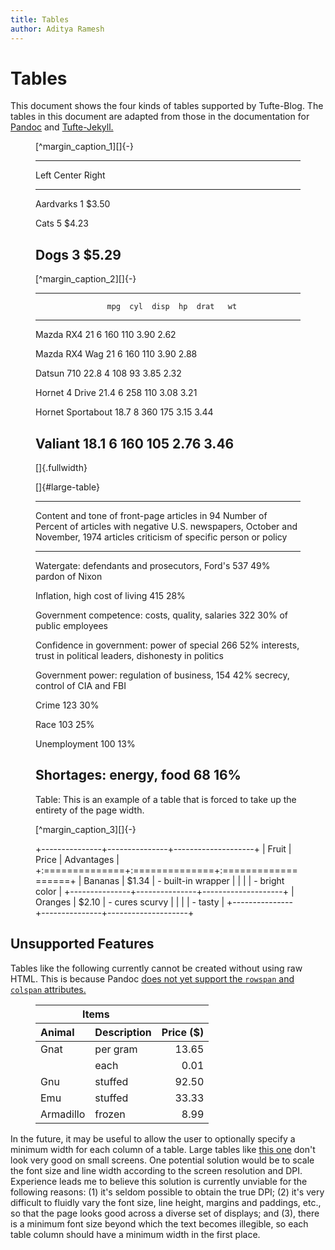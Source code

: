 ```yaml
---
title: Tables
author: Aditya Ramesh
---
```


# Tables

This document shows the four kinds of tables supported by Tufte-Blog. The
tables in this document are adapted from those in the documentation for
[Pandoc][pandoc] and [Tufte-Jekyll.][tufte_jekyll]

[pandoc]: http://pandoc.org
[tufte_jekyll]: http://github.com/clayh53/tufte-jekyll

<figure>
[^margin_caption_1][]{-}

-------------------------------------
Left             Center         Right
------------ ------------- ----------
Aardvarks          1            $3.50

Cats               5            $4.23

Dogs               3            $5.29
-------------------------------------
</figure>

[^margin_caption_1]: This is an example of a normal table. It is capable of stretching to take up
the entirety of the text width in order to accommodate its contents.

<figure>
[^margin_caption_2][]{-}

-------------------------------------------------
                    mpg  cyl  disp  hp  drat   wt
------------------ ---- ---- ----- --- ----- ----
Mazda RX4            21    6   160 110  3.90 2.62

Mazda RX4 Wag        21    6   160 110  3.90 2.88

Datsun 710         22.8    4   108  93  3.85 2.32

Hornet 4 Drive     21.4    6   258 110  3.08 3.21

Hornet Sportabout  18.7    8   360 175  3.15 3.44

Valiant            18.1    6   160 105  2.76 3.46
-------------------------------------------------
[]{.fullwidth}
</figure>

[^margin_caption_2]: This is an example of a table that is forced to take up the entirety of the
text width.

<figure class="fullwidth">
[]{#large-table}

----------------------------------------------------------------------------------------------
Content and tone of front-page articles in 94     Number of  Percent of articles with negative
U.S. newspapers, October and November, 1974        articles    criticism of specific person or
                                                                                        policy
------------------------------------------------ ---------- ----------------------------------
Watergate: defendants and prosecutors, Ford's           537                                49%
pardon of Nixon

Inflation, high cost of living                          415                                28%

Government competence: costs, quality, salaries         322                                30%
of public employees

Confidence in government: power of special              266                                52%
interests, trust in political leaders,
dishonesty in politics

Government power: regulation of business,               154                                42%
secrecy, control of CIA and FBI

Crime                                                   123                                30%

Race                                                    103                                25%

Unemployment                                            100                                13%

Shortages: energy, food                                  68                                16%
----------------------------------------------------------------------------------------------

Table: This is an example of a table that is forced to take up the entirety of the page width.
</figure>

<figure>
[^margin_caption_3][]{-}

+---------------+---------------+--------------------+
| Fruit         | Price         | Advantages         |
+:==============+:==============+:===================+
| Bananas       | $1.34         | - built-in wrapper |
|               |               | - bright color     |
+---------------+---------------+--------------------+
| Oranges       | $2.10         | - cures scurvy     |
|               |               | - tasty            |
+---------------+---------------+--------------------+

</figure>

[^margin_caption_3]: This table was created using Pandoc's grid table syntax. It can contain
arbitrary block elements, such as paragraphs, code blocks, lists, etc. **However, it is not
compatible with the `fullwidth` class.** Neither the table nor its enclosing figure should be
assigned the `fullwidth` class.

## Unsupported Features

Tables like the following currently cannot be created without using raw HTML. This is because Pandoc
[does not yet support the `rowspan` and `colspan` attributes.][pandoc_rowspan_colspan]

<figure>
<table>
<thead>
<tr><th colspan="2" class="cmid">Items</th><th class="no-hrule"></th></tr>
<tr><th style="text-align: left">Animal</th><th style="text-align: left">Description</th><th style="text-align: right">Price ($)</th></tr>
</thead>
<tbody>
<tr><td>Gnat</td><td>per gram</td><td style="text-align: right">13.65</td></tr>
<tr><td></td><td>each</td><td style="text-align: right">0.01</td></tr>
<tr><td>Gnu</td><td>stuffed</td><td style="text-align: right">92.50</td></tr>
<tr><td>Emu</td><td>stuffed</td><td style="text-align: right">33.33</td></tr>
<tr><td>Armadillo</td><td>frozen</td><td style="text-align: right">8.99</td></tr>
</tbody>
</table>
</figure>

[pandoc_rowspan_colspan]: http://github.com/jgm/pandoc/issues/3274

In the future, it may be useful to allow the user to optionally specify a minimum width for each
column of a table. Large tables like [this one][large_table] don't look very good on small screens.
One potential solution would be to scale the font size and line width according to the screen
resolution and DPI. Experience leads me to believe this solution is currently unviable for the
following reasons: (1) it's seldom possible to obtain the true DPI; (2) it's very difficult to
fluidly vary the font size, line height, margins and paddings, etc., so that the page looks good
across a diverse set of displays; and (3), there is a minimum font size beyond which the text
becomes illegible, so each table column should have a minimum width in the first place.

[large_table]: posts/tables/tables.html#large-table
